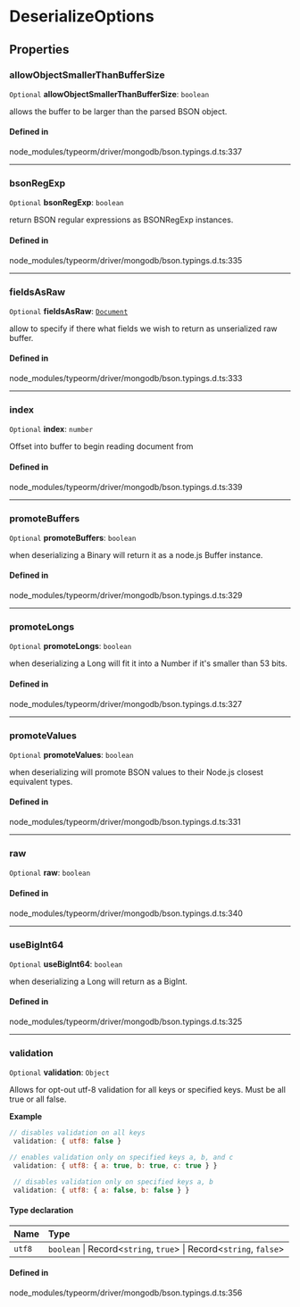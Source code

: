# DeserializeOptions

## Properties

### allowObjectSmallerThanBufferSize

 `Optional` **allowObjectSmallerThanBufferSize**: `boolean`

allows the buffer to be larger than the parsed BSON object.

#### Defined in

node_modules/typeorm/driver/mongodb/bson.typings.d.ts:337

___

### bsonRegExp

 `Optional` **bsonRegExp**: `boolean`

return BSON regular expressions as BSONRegExp instances.

#### Defined in

node_modules/typeorm/driver/mongodb/bson.typings.d.ts:335

___

### fieldsAsRaw

 `Optional` **fieldsAsRaw**: [`Document`](Document.md)

allow to specify if there what fields we wish to return as unserialized raw buffer.

#### Defined in

node_modules/typeorm/driver/mongodb/bson.typings.d.ts:333

___

### index

 `Optional` **index**: `number`

Offset into buffer to begin reading document from

#### Defined in

node_modules/typeorm/driver/mongodb/bson.typings.d.ts:339

___

### promoteBuffers

 `Optional` **promoteBuffers**: `boolean`

when deserializing a Binary will return it as a node.js Buffer instance.

#### Defined in

node_modules/typeorm/driver/mongodb/bson.typings.d.ts:329

___

### promoteLongs

 `Optional` **promoteLongs**: `boolean`

when deserializing a Long will fit it into a Number if it's smaller than 53 bits.

#### Defined in

node_modules/typeorm/driver/mongodb/bson.typings.d.ts:327

___

### promoteValues

 `Optional` **promoteValues**: `boolean`

when deserializing will promote BSON values to their Node.js closest equivalent types.

#### Defined in

node_modules/typeorm/driver/mongodb/bson.typings.d.ts:331

___

### raw

 `Optional` **raw**: `boolean`

#### Defined in

node_modules/typeorm/driver/mongodb/bson.typings.d.ts:340

___

### useBigInt64

 `Optional` **useBigInt64**: `boolean`

when deserializing a Long will return as a BigInt.

#### Defined in

node_modules/typeorm/driver/mongodb/bson.typings.d.ts:325

___

### validation

 `Optional` **validation**: `Object`

Allows for opt-out utf-8 validation for all keys or
specified keys. Must be all true or all false.

**Example**

```js
// disables validation on all keys
 validation: { utf8: false }

// enables validation only on specified keys a, b, and c
 validation: { utf8: { a: true, b: true, c: true } }

 // disables validation only on specified keys a, b
 validation: { utf8: { a: false, b: false } }
```

#### Type declaration

| Name | Type |
| :------ | :------ |
| `utf8` | `boolean` \| Record<`string`, ``true``\> \| Record<`string`, ``false``\> |

#### Defined in

node_modules/typeorm/driver/mongodb/bson.typings.d.ts:356
